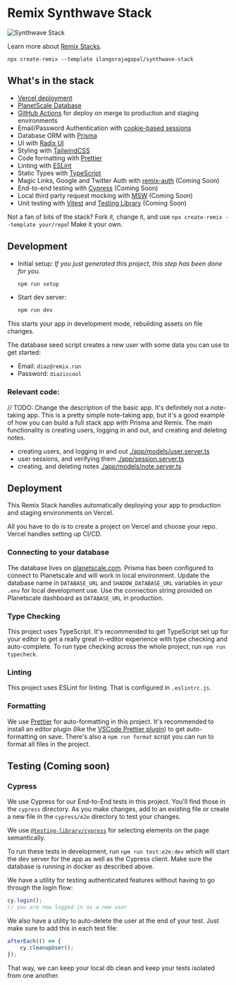# Remix Synthwave Stack

![Synthwave Stack](https://raw.githubusercontent.com/ilangorajagopal/images/main/synthwave%20stack.png)

Learn more about [Remix Stacks](https://remix.run/stacks).

```
npx create-remix --template ilangorajagopal/synthwave-stack
```

## What's in the stack

- [Vercel deployment](https://vercel.com)
- [PlanetScale Database](https://planetscale.com)
- [GitHub Actions](https://github.com/features/actions) for deploy on merge to production and staging environments
- Email/Password Authentication with [cookie-based sessions](https://remix.run/docs/en/v1/api/remix#createcookiesessionstorage)
- Database ORM with [Prisma](https://prisma.io)
- UI with [Radix UI](https://radix-ui.com)
- Styling with [TailwindCSS](https://tailwindcss.com)
- Code formatting with [Prettier](https://prettier.io)
- Linting with [ESLint](https://eslint.org)
- Static Types with [TypeScript](https://typescriptlang.org)
- Magic Links, Google and Twitter Auth with [remix-auth](https://github.com/sergiodxa/remix-auth/) (Coming Soon)
- End-to-end testing with [Cypress](https://cypress.io) (Coming Soon)
- Local third party request mocking with [MSW](https://mswjs.io) (Coming Soon)
- Unit testing with [Vitest](https://vitest.dev) and [Testing Library](https://testing-library.com) (Coming Soon)

Not a fan of bits of the stack? Fork it, change it, and use `npx create-remix --template your/repo`! Make it your own.

## Development

-   Initial setup: _If you just generated this project, this step has been done for you._

    ```sh
    npm run setup
    ```

-   Start dev server:

    ```sh
    npm run dev
    ```

This starts your app in development mode, rebuilding assets on file changes.

The database seed script creates a new user with some data you can use to get started:

-   Email: `diaz@remix.run`
-   Password: `diaziscool`

### Relevant code:

// TODO: Change the description of the basic app. It's definitely not a note-taking app.
This is a pretty simple note-taking app, but it's a good example of how you can build a full stack app with Prisma and Remix. The main functionality is creating users, logging in and out, and creating and deleting notes.

-   creating users, and logging in and out [./app/models/user.server.ts](./app/models/user.server.ts)
-   user sessions, and verifying them [./app/session.server.ts](./app/session.server.ts)
-   creating, and deleting notes [./app/models/note.server.ts](./app/models/note.server.ts)

## Deployment

This Remix Stack handles automatically deploying your app to production and staging environments on Vercel.

All you have to do is to create a project on Vercel and choose your repo. Vercel handles setting up CI/CD.

### Connecting to your database

The database lives on [planetscale.com](https://planetscale.com). Prisma has been configured to connect to Planetscale and will work in local environment. Update the database name in `DATABASE_URL` and `SHADOW_DATABASE_URL` variables in your `.env` for local development use. Use the connection string provided on Planetscale dashboard as `DATABASE_URL` in production.

### Type Checking

This project uses TypeScript. It's recommended to get TypeScript set up for your editor to get a really great in-editor experience with type checking and auto-complete. To run type checking across the whole project, run `npm run typecheck`.

### Linting

This project uses ESLint for linting. That is configured in `.eslintrc.js`.

### Formatting

We use [Prettier](https://prettier.io/) for auto-formatting in this project. It's recommended to install an editor plugin (like the [VSCode Prettier plugin](https://marketplace.visualstudio.com/items?itemName=esbenp.prettier-vscode)) to get auto-formatting on save. There's also a `npm run format` script you can run to format all files in the project.

## Testing (Coming soon)

### Cypress

We use Cypress for our End-to-End tests in this project. You'll find those in the `cypress` directory. As you make changes, add to an existing file or create a new file in the `cypress/e2e` directory to test your changes.

We use [`@testing-library/cypress`](https://testing-library.com/cypress) for selecting elements on the page semantically.

To run these tests in development, run `npm run test:e2e:dev` which will start the dev server for the app as well as the Cypress client. Make sure the database is running in docker as described above.

We have a utility for testing authenticated features without having to go through the login flow:

```ts
cy.login();
// you are now logged in as a new user
```

We also have a utility to auto-delete the user at the end of your test. Just make sure to add this in each test file:

```ts
afterEach(() => {
	cy.cleanupUser();
});
```

That way, we can keep your local db clean and keep your tests isolated from one another.
